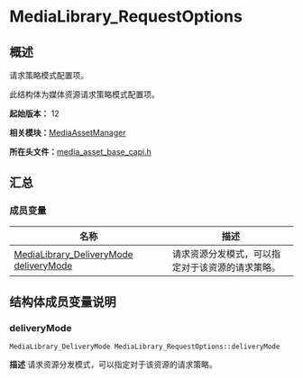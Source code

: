 # MediaLibrary_RequestOptions


## 概述

请求策略模式配置项。

此结构体为媒体资源请求策略模式配置项。

**起始版本：** 12

**相关模块：**[MediaAssetManager](_media_asset_manager.md)

**所在头文件：**[media_asset_base_capi.h](media__asset__base__capi_8h.md)


## 汇总


### 成员变量

| 名称 | 描述 | 
| -------- | -------- |
| [MediaLibrary_DeliveryMode](_media_asset_manager.md#medialibrary_deliverymode) [deliveryMode](#deliverymode) | 请求资源分发模式，可以指定对于该资源的请求策略。  | 


## 结构体成员变量说明


### deliveryMode

```
MediaLibrary_DeliveryMode MediaLibrary_RequestOptions::deliveryMode
```
**描述**
请求资源分发模式，可以指定对于该资源的请求策略。
